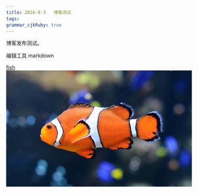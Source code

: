 ```yaml
---
title: 2016-8-3   博客测试
tags:
grammar_cjkRuby: true
---
```


博客发布测试。

编辑工具 markdown

[fish](https://github.com/landreamer/blogs/blob/master/picture/fish.jpg)
![fish](https://github.com/landreamer/blogs/blob/master/picture/fish.jpg)
